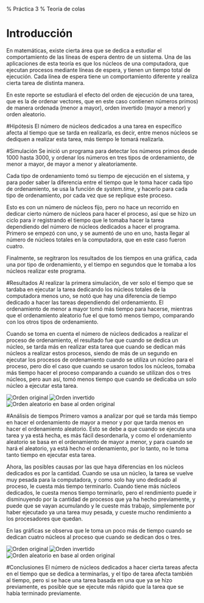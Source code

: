 % Práctica 3
% Teoría de colas

# Introducción
En matemáticas, existe cierta área que se dedica a estudiar el comportamiento de las líneas de espera dentro de un sistema. Una de las aplicaciones de esta teoría es  que los núcleos de una computadora, que ejecutan procesos mediante líneas de espera, y tienen un tiempo total de ejecución. Cada línea de espera tiene un comportamiento diferente y realiza cierta tarea de distinta manera.

En este reporte se estudiará el efecto del orden de ejecución de una tarea, que es la de ordenar vectores, que en este caso contienen números primos) de manera ordenada (menor a mayor), orden invertido (mayor a menor) y orden aleatorio.

#Hipótesis
El número de núcleos dedicados a una tarea en específico afecta al tiempo que se tarda en realizarla, es decir, entre menos núcleos se dediquen a realizar esta tarea, más tiempo le tomará realizarla.

#Simulación
Se inició un programa para detectar los números primos desde 1000 hasta 3000, y ordenar los números en tres tipos de ordenamiento, de menor a mayor, de mayor a menor y aleatoriamente.

Cada tipo de ordenamiento tomó su tiempo de ejecución en el sistema, y para poder saber la diferencia entre el tiempo que le toma hacer cada tipo de ordenamiento, se usa la función de _system.time_, y hacerlo para cada tipo de ordenamiento, por cada vez que se replique este proceso.

Esto es con un número de núcleos fijo, pero no hace un recorrido en dedicar cierto número de núcleos para hacer el proceso, así que se hizo un ciclo para ir registrando el tiempo que le tomaba hacer la tarea dependiendo del número de núcleos dedicados a hacer el programa. Primero se empezó con uno, y se aumentó de uno en uno, hasta llegar al número de núcleos totales en la computadora, que en este caso fueron cuatro.

Finalmente, se regitraron los resultados de los tiempos en una gráfica, cada una por tipo de ordenamiento, y el tiempo en segundos que le tomaba a los núcleos realizar este programa.

#Resultados
Al realizar la primera simulación, de ver solo el tiempo que se tardaba en ejecutar la tarea dedicando los núcleos totales de la computadora menos uno, se notó que hay una diferencia de tiempo dedicado a hacer las tareas dependiendo del ordenamiento. El ordenamiento de menor a mayor tomó más tiempo para hacerse, mientras que el ordenamiento aleatorio fue el que tomó menos tiempo, comparando con los otros tipos de ordenamiento.

Cuando se toma en cuenta el número de núcleos dedicados a realizar el proceso de ordenamiento, el resultado fue que cuando se dedica un núcleo, se tarda más en realizar esta tarea que cuando se dedican más núcleos a realizar estos procesos, siendo de más de un segundo en ejecutar los procesos de ordenamiento cuando se utiliza un núcleo para el proceso, pero dio el caso que cuando se usaron todos los núcleos, tomaba más tiempo hacer el proceso comparando a cuando se utilizan dos o tres núcleos, pero aun así, tomó menos tiempo que cuando se dedicaba un solo núcleo a ejecutar esta tarea.

![Orden original](imagenes/Tiempopornucleo_ordenado.png)
![Orden invertido](imagenes/Tiempopornucleo_invertido.png)
![Orden aleatorio en base al orden original](imagenes/Tiempopornucleo_aleatorio.png)

#Análisis de tiempos
Primero vamos a analizar por qué se tarda más tiempo en hacer el ordenamiento de mayor a menor y por que tarda menos en hacer el ordenamiento aleatorio. Esto se debe a que cuando se ejecuta una tarea y ya está hecha, es más fácil desordenarla, y como el ordenamiento aleatorio se basa en el ordenamiento de mayor a menor, y para cuando se hará el aleatorio, ya está hecho el ordenamiento, por lo tanto, no le toma tanto tiempo en ejecutar esta tarea.

Ahora, las posibles causas por las que haya diferencias en los núcleos dedicados es por la cantidad. Cuando se usa un núcleo, la tarea se vuelve muy pesada para la computadora, y como solo hay uno dedicado al proceso, le cuesta más tiempo terminarlo. Cuando tiene más núcleos dedicados, le cuesta menos tiempo terminarlo, pero el rendimiento puede ir disminuyendo por la cantidad de procesos que ya ha hecho previamente, y puede que se vayan acumulando y le cueste más trabajo, simplemente por haber ejecutado ya una tarea muy pesada, y cueste mucho rendimiento a los procesadores que quedan.

En las gráficas se observa que le toma un poco más de tiempo cuando se dedican cuatro núcleos al proceso que cuando se dedican dos o tres.

![Orden original](imagenes/Tiempopornucleo_ordenado.png)
![Orden invertido](imagenes/Tiempopornucleo_invertido.png)
![Orden aleatorio en base al orden original](imagenes/Tiempopornucleo_aleatorio.png)

#Conclusiones
El número de núcleos dedicados a hacer cierta tareas afecta en el tiempo que se dedica a terminarlas, y el tipo de tarea afecta también al tiempo, pero si se hace una tarea basada en una que ya se hizo previamente, es posible que se ejecute más rápido que la tarea que se había terminado previamente.
